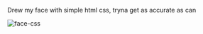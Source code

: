 Drew my face with simple html css, tryna get as accurate as can

![face-css](https://user-images.githubusercontent.com/37670060/109033412-a1922100-76ec-11eb-9424-aed742e587f2.gif)
